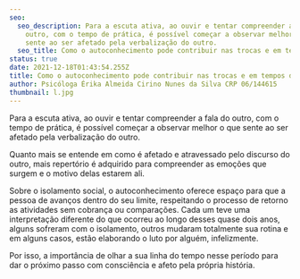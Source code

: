 ```yaml
---
seo:
  seo_description: Para a escuta ativa, ao ouvir e tentar compreender a fala do
    outro, com o tempo de prática, é possível começar a observar melhor o que
    sente ao ser afetado pela verbalização do outro.
  seo_title: Como o autoconhecimento pode contribuir nas trocas e em tempos difíceis?
status: true
date: 2021-12-18T01:43:54.255Z
title: Como o autoconhecimento pode contribuir nas trocas e em tempos difíceis?
author: Psicóloga Érika Almeida Cirino Nunes da Silva CRP 06/144615
thumbnail: l.jpg
---
```

<!--StartFragment-->

Para a escuta ativa, ao ouvir e tentar compreender a fala do outro, com o tempo de prática, é possível começar a observar melhor o que sente ao ser afetado pela verbalização do outro.

Quanto mais se entende em como é afetado e atravessado pelo discurso do outro, mais repertório é adquirido para compreender as emoções que surgem e o motivo delas estarem ali.

Sobre o isolamento social, o autoconhecimento oferece espaço para que a pessoa de avanços dentro do seu limite, respeitando o processo de retorno as atividades sem cobrança ou comparações. Cada um teve uma interpretação diferente do que ocorreu ao longo desses quase dois anos, alguns sofreram com o isolamento, outros mudaram totalmente sua rotina e em alguns casos, estão elaborando o luto por alguém, infelizmente.

Por isso, a importância de olhar a sua linha do tempo nesse período para dar o próximo passo com consciência e afeto pela própria história.

<!--EndFragment-->